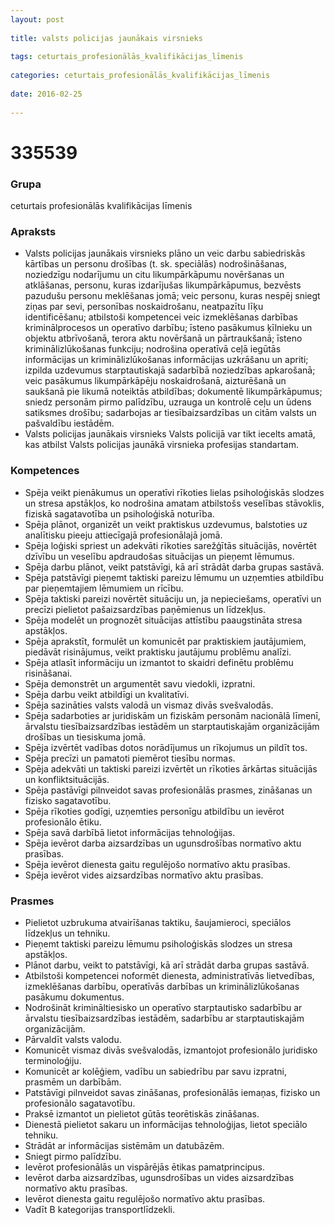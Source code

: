 ```yaml
---
layout: post
    
title: valsts policijas jaunākais virsnieks
    
tags: ceturtais_profesionālās_kvalifikācijas_līmenis
    
categories: ceturtais_profesionālās_kvalifikācijas_līmenis
    
date: 2016-02-25
    
---
```

# 335539

### Grupa
ceturtais profesionālās kvalifikācijas līmenis

### Apraksts

* Valsts policijas jaunākais virsnieks plāno un veic darbu sabiedriskās kārtības un personu drošības (t. sk. speciālās) nodrošināšanas, noziedzīgu nodarījumu un citu likumpārkāpumu novēršanas un atklāšanas, personu, kuras izdarījušas likumpārkāpumus, bezvēsts pazudušu personu meklēšanas jomā; veic personu, kuras nespēj sniegt ziņas par sevi, personības noskaidrošanu, neatpazītu līķu identificēšanu; atbilstoši kompetencei veic izmeklēšanas darbības kriminālprocesos un operatīvo darbību; īsteno pasākumus ķīlnieku un objektu atbrīvošanā, terora aktu novēršanā un pārtraukšanā; īsteno kriminālizlūkošanas funkciju; nodrošina operatīvā ceļā iegūtās informācijas un kriminālizlūkošanas informācijas uzkrāšanu un apriti; izpilda uzdevumus starptautiskajā sadarbībā noziedzības apkarošanā; veic pasākumus likumpārkāpēju noskaidrošanā, aizturēšanā un saukšanā pie likumā noteiktās atbildības; dokumentē likumpārkāpumus; sniedz personām pirmo palīdzību, uzrauga un kontrolē ceļu un ūdens satiksmes drošību; sadarbojas ar tiesībaizsardzības un citām valsts un pašvaldību iestādēm.
* Valsts policijas jaunākais virsnieks Valsts policijā var tikt iecelts amatā, kas atbilst Valsts policijas jaunākā virsnieka profesijas standartam.

### Kompetences

* Spēja veikt pienākumus un operatīvi rīkoties lielas psiholoģiskās slodzes un stresa apstākļos, ko nodrošina amatam atbilstošs veselības stāvoklis, fiziskā sagatavotība un psiholoģiskā noturība.
* Spēja plānot, organizēt un veikt praktiskus uzdevumus, balstoties uz analītisku pieeju attiecīgajā profesionālajā jomā.
* Spēja loģiski spriest un adekvāti rīkoties sarežģītās situācijās, novērtēt dzīvību un veselību apdraudošas situācijas un pieņemt lēmumus.
* Spēja darbu plānot, veikt patstāvīgi, kā arī strādāt darba grupas sastāvā.
* Spēja patstāvīgi pieņemt taktiski pareizu lēmumu un uzņemties atbildību par pieņemtajiem lēmumiem un rīcību.
* Spēja taktiski pareizi novērtēt situāciju un, ja nepieciešams, operatīvi un precīzi pielietot pašaizsardzības paņēmienus un līdzekļus.
* Spēja modelēt un prognozēt situācijas attīstību paaugstināta stresa apstākļos.
* Spēja aprakstīt, formulēt un komunicēt par praktiskiem jautājumiem, piedāvāt risinājumus, veikt praktisku jautājumu problēmu analīzi.
* Spēja atlasīt informāciju un izmantot to skaidri definētu problēmu risināšanai.
* Spēja demonstrēt un argumentēt savu viedokli, izpratni.
* Spēja darbu veikt atbildīgi un kvalitatīvi.
* Spēja sazināties valsts valodā un vismaz divās svešvalodās.
* Spēja sadarboties ar juridiskām un fiziskām personām nacionālā līmenī, ārvalstu tiesībaizsardzības iestādēm un starptautiskajām organizācijām drošības un tiesiskuma jomā.
* Spēja izvērtēt vadības dotos norādījumus un rīkojumus un pildīt tos.
* Spēja precīzi un pamatoti piemērot tiesību normas.
* Spēja adekvāti un taktiski pareizi izvērtēt un rīkoties ārkārtas situācijās un konfliktsituācijās.
* Spēja pastāvīgi pilnveidot savas profesionālās prasmes, zināšanas un fizisko sagatavotību.
* Spēja rīkoties godīgi, uzņemties personīgu atbildību un ievērot profesionālo ētiku.
* Spēja savā darbībā lietot informācijas tehnoloģijas.
* Spēja ievērot darba aizsardzības un ugunsdrošības normatīvo aktu prasības.
* Spēja ievērot dienesta gaitu regulējošo normatīvo aktu prasības.
* Spēja ievērot vides aizsardzības normatīvo aktu prasības.

### Prasmes 
* Pielietot uzbrukuma atvairīšanas taktiku, šaujamieroci, speciālos līdzekļus un tehniku.
* Pieņemt taktiski pareizu lēmumu psiholoģiskās slodzes un stresa apstākļos.
* Plānot darbu, veikt to patstāvīgi, kā arī strādāt darba grupas sastāvā.
* Atbilstoši kompetencei noformēt dienesta, administratīvās lietvedības, izmeklēšanas darbību, operatīvās darbības un kriminālizlūkošanas pasākumu dokumentus.
* Nodrošināt krimināltiesisko un operatīvo starptautisko sadarbību ar ārvalstu tiesībaizsardzības iestādēm, sadarbību ar starptautiskajām organizācijām.
* Pārvaldīt valsts valodu.
* Komunicēt vismaz divās svešvalodās, izmantojot profesionālo juridisko terminoloģiju.
* Komunicēt ar kolēģiem, vadību un sabiedrību par savu izpratni, prasmēm un darbībām.
* Patstāvīgi pilnveidot savas zināšanas, profesionālās iemaņas, fizisko un profesionālo sagatavotību.
* Praksē izmantot un pielietot gūtās teorētiskās zināšanas.
* Dienestā pielietot sakaru un informācijas tehnoloģijas, lietot speciālo tehniku.
* Strādāt ar informācijas sistēmām un datubāzēm.
* Sniegt pirmo palīdzību.
* Ievērot profesionālās un vispārējās ētikas pamatprincipus.
* Ievērot darba aizsardzības, ugunsdrošības un vides aizsardzības normatīvo aktu prasības.
* Ievērot dienesta gaitu regulējošo normatīvo aktu prasības.
* Vadīt B kategorijas transportlīdzekli.